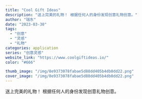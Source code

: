 ```yaml
---
title: "Cool Gift Ideas"
description: "送上完美的礼物！ 根据任何人的身份发现创意礼物创意。"
author: "瑞东"
date: "2023-03-30"
tags:
  - "创意"
  - "灵感"
  - "礼物"
categories: application
series: "创意灵感"
website_link: "https://www.coolgiftideas.io/"
color: "#666"

thumb_image: "/img/8e9373078fabae5d88dd405b4db0dd22.png"
cover_image: "/img/8e9373078fabae5d88dd405b4db0dd22.png"
---
```


送上完美的礼物！ 根据任何人的身份发现创意礼物创意。